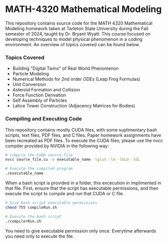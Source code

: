 # MATH-4320 Mathematical Modeling
This repository contains source code for the MATH 4320 Mathematical Modeling homework taken at Tarleton State University during the Fall semester of 2024, taught by Dr. Bryant Wyatt. This course focused on developing techniques to model physical phenomenon in a coding environment. An overview of topics covered can be found below.

### Topics Covered
 - Building "Digital Twins" of Real World Phenomenon
 - Particle Modeling
 - Numerical Methods for 2nd order ODEs (Leap Frog Formulas)
 - Unit Conversion
 - Asteroid Formation and Collision
 - Force Function Derivation
 - Self Assembly of Particles
 - Latice Tower Construction (Adjacency Matrices for Bodies)

### Compiling and Executing Code
This repository contains mostly CUDA files, with some suplimentary bash scripts, text files, PDF files, and C files. Paper homework assignments have been recreated as PDF files. To execute the CUDA files, please use the nvcc compiler provided by NVIDIA in the following way:
```bash
# Compile the CUDA source file
nvcc source_file.cu -o executable_name -lglut -lm -lGLU -lGL

# Execute the compiled program
./executable_name
```

When a bash script is provided in a folder, this excecution in implimented in that file. First, ensure that the script has executable permissions, and then execute the script to compile and run that CUDA or C file.
```bash
# Give bash script executable permissions
chmod 755 compileRun.sh

# Execute the bash script
./compilerRun.sh
```
You need to give executable permission only once. Everytime afterwards you need only to execute the file.
